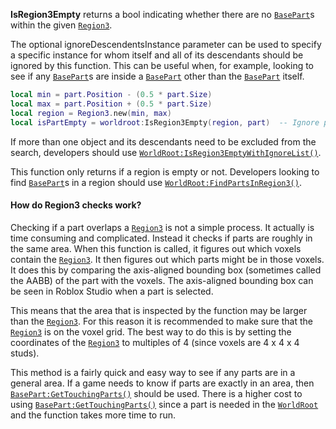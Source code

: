 **IsRegion3Empty** returns a bool indicating whether there are no
[`BasePart`](https://create.roblox.com/docs/reference/engine/classes/BasePart)s within the given [`Region3`](https://create.roblox.com/docs/reference/engine/datatypes/Region3).

The optional ignoreDescendentsInstance parameter can be used to specify a
specific instance for whom itself and all of its descendants should be
ignored by this function. This can be useful when, for example, looking to
see if any [`BasePart`](https://create.roblox.com/docs/reference/engine/classes/BasePart)s are inside a [`BasePart`](https://create.roblox.com/docs/reference/engine/classes/BasePart) other than the
[`BasePart`](https://create.roblox.com/docs/reference/engine/classes/BasePart) itself.
```lua
local min = part.Position - (0.5 * part.Size)
local max = part.Position + (0.5 * part.Size)
local region = Region3.new(min, max)
local isPartEmpty = worldroot:IsRegion3Empty(region, part)  -- Ignore part
```

If more than one object and its descendants need to be excluded from the
search, developers should use
[`WorldRoot:IsRegion3EmptyWithIgnoreList()`](https://create.roblox.com/docs/reference/engine/classes/WorldRoot#IsRegion3EmptyWithIgnoreList).

This function only returns if a region is empty or not. Developers looking
to find [`BasePart`](https://create.roblox.com/docs/reference/engine/classes/BasePart)s in a region should use
[`WorldRoot:FindPartsInRegion3()`](https://create.roblox.com/docs/reference/engine/classes/WorldRoot#FindPartsInRegion3).
#### How do Region3 checks work?

Checking if a part overlaps a [`Region3`](https://create.roblox.com/docs/reference/engine/datatypes/Region3) is not a simple process.
It actually is time consuming and complicated. Instead it checks if parts
are roughly in the same area. When this function is called, it figures out
which voxels contain the [`Region3`](https://create.roblox.com/docs/reference/engine/datatypes/Region3). It then figures out which
parts might be in those voxels. It does this by comparing the axis-aligned
bounding box (sometimes called the AABB) of the part with the voxels. The
axis-aligned bounding box can be seen in Roblox Studio when a part is
selected.

This means that the area that is inspected by the function may be larger
than the [`Region3`](https://create.roblox.com/docs/reference/engine/datatypes/Region3). For this reason it is recommended to make
sure that the [`Region3`](https://create.roblox.com/docs/reference/engine/datatypes/Region3) is on the voxel grid. The best way to do
this is by setting the coordinates of the [`Region3`](https://create.roblox.com/docs/reference/engine/datatypes/Region3) to multiples
of 4 (since voxels are 4 x 4 x 4 studs).

This method is a fairly quick and easy way to see if any parts are in a
general area. If a game needs to know if parts are exactly in an area,
then [`BasePart:GetTouchingParts()`](https://create.roblox.com/docs/reference/engine/classes/BasePart#GetTouchingParts) should be used. There is a higher
cost to using [`BasePart:GetTouchingParts()`](https://create.roblox.com/docs/reference/engine/classes/BasePart#GetTouchingParts) since a part is needed
in the [`WorldRoot`](https://create.roblox.com/docs/reference/engine/classes/WorldRoot) and the function takes more time to run.